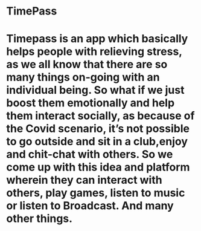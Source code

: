 
<H1> TimePass <H1>
<p> Timepass is an app which basically helps people with relieving stress, as we all know that there are so many things on-going with an individual being. So what if we just boost them emotionally and help them interact socially, as because of the Covid scenario, it’s not possible to go outside and sit in a club,enjoy and chit-chat with others. So we come up with this idea and platform wherein they can interact with others, play games, listen to music or listen to Broadcast. And many other things. <p>
